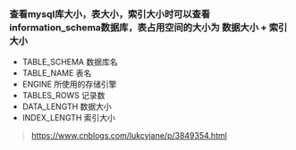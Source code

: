 ### 查看mysql库大小，表大小，索引大小时可以查看information_schema数据库，表占用空间的大小为 数据大小 + 索引大小

* TABLE_SCHEMA 数据库名
* TABLE_NAME 表名
* ENGINE 所使用的存储引擎
* TABLES_ROWS 记录数
* DATA_LENGTH 数据大小
* INDEX_LENGTH 索引大小

> https://www.cnblogs.com/lukcyjane/p/3849354.html

